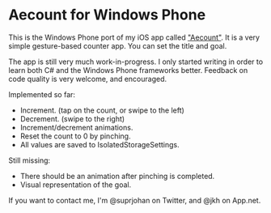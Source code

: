 Aecount for Windows Phone
=========================

This is the Windows Phone port of my iOS app called ["Aecount"](https://github.com/superjohan/aecount). It is a very simple gesture-based counter app. You can set the title and goal.

The app is still very much work-in-progress. I only started writing in order to learn both C# and the Windows Phone frameworks better. Feedback on code quality is very welcome, and encouraged.

Implemented so far:
- Increment. (tap on the count, or swipe to the left)
- Decrement. (swipe to the right)
- Increment/decrement animations.
- Reset the count to 0 by pinching.
- All values are saved to IsolatedStorageSettings.

Still missing:
- There should be an animation after pinching is completed.
- Visual representation of the goal.

If you want to contact me, I'm @suprjohan on Twitter, and @jkh on App.net.
